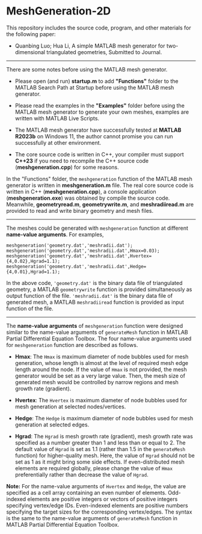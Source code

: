 # MeshGeneration-2D
This repository includes the source code, program, and other materials for the following  paper: 
*  Quanbing Luo; Hua Li, A simple MATLAB mesh generator for two-dimensional triangulated geometries, Submitted to Journal. 
<!-- , [Engineering with Computers](https://doi.org/10.1007/s00366-020-01262-x), 2021 (Published Online) -->

---

There are some notes before using the MATLAB mesh generator. 

* Please open (and run) **startup.m** to add **"Functions"** folder to the MATLAB Search Path at Startup before using the MATLAB mesh generator. 

* Please read the examples in the **"Examples"** folder before using the MATLAB mesh generator to generate your own meshes, examples are written with MATLAB Live Scripts.   

* The MATLAB mesh generator have successfully tested at **MATLAB R2023b** on Windows 11, the author cannot promise you can run successfully at other environment. 

* The core source code is written in C++, your compiler must support **C++23** if you need to recompile the C++ source code (**meshgeneration.cpp**) for some reasons. 


In the "Functions" folder, the `meshgeneration` function of the MATLAB mesh generator is written in  **meshgeneration.m** file. The real core source code is written in C++ (**meshgeneration.cpp**), a console application (**meshgeneration.exe**) was obtained by compile the source code. Meanwhile, **geometryread.m**, **geometrywrite.m**, and **meshradiiread.m** are provided to read and write binary geometry and mesh files.   

---
The meshes could be generated with `meshgeneration` function at different **name-value arguments**. For examples, 
```
meshgeneration('geometry.dat','meshradii.dat');
meshgeneration('geometry.dat','meshradii.dat',Hmax=0.03); 
meshgeneration('geometry.dat','meshradii.dat',Hvertex={4,0.02},Hgrad=1.1);
meshgeneration('geometry.dat','meshradii.dat',Hedge={4,0.01},Hgrad=1.1);
```
In the above code, `'geometry.dat'`  is the binary data file of triangulated geometry, a MATLAB `geometrywrite` function is provided simultaneously as output function of the file. 
`'meshradii.dat'` is the  binary data file of generated mesh, a MATLAB `meshradiiread` function  is provided as input function of the file. 

---
The **name-value arguments** of `meshgeneration` function were designed similar to the name-value arguments of `generateMesh` function in MATLAB Partial Differential Equation Toolbox. 
The four name-value arguments used for `meshgeneration` function are described as follows. 


*	**Hmax**:  The `Hmax` is maximum diameter of node bubbles used for mesh generation, whose length is almost at the level of required mesh edge length around the node. If the value of `Hmax` is not provided, the mesh generator would be set as a very large value. Then, the mesh size of generated mesh would be controlled by narrow regions and mesh growth rate (gradient).   
	
*	**Hvertex**: The `Hvertex` is maximum diameter of node bubbles used for mesh generation at  selected nodes/vertices. 
	
*	**Hedge**:  The `Hedge` is maximum diameter of node bubbles used for mesh generation at selected edges.  
	
*	**Hgrad**: The 	`Hgrad` is mesh growth rate (gradient), mesh growth rate was specified as a number greater than 1 and less than or equal to 2. The default value of `Hgrad` is set as 1.1 (rather than 1.5 in the `generateMesh` function) for higher-quality mesh. Here, the value of `Hgrad` should not be set as 1 as it might bring some side effects. If even-distributed mesh elements are required globally, please change the value of `Hmax` preferentially rather than decrease the value of `Hgrad`. 	
	
	
**Note:** For the name-value arguments of `Hvertex` and `Hedge`, the value are specified as a cell array containing an even number of elements. Odd-indexed elements are positive integers or vectors of positive integers specifying vertex/edge IDs. Even-indexed elements are positive numbers specifying the target sizes for the corresponding vertex/edges. The syntax is the same to the  name-value arguments of `generateMesh` function in MATLAB Partial Differential Equation Toolbox. 


